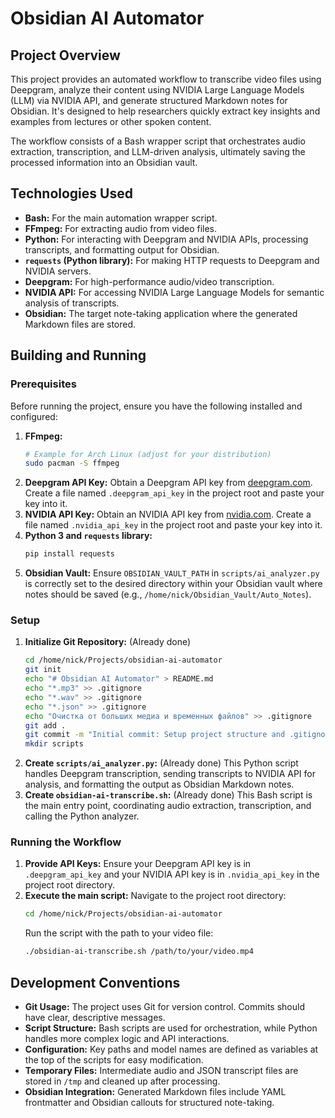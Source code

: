 # Obsidian AI Automator

## Project Overview

This project provides an automated workflow to transcribe video files using Deepgram, analyze their content using NVIDIA Large Language Models (LLM) via NVIDIA API, and generate structured Markdown notes for Obsidian. It's designed to help researchers quickly extract key insights and examples from lectures or other spoken content.

The workflow consists of a Bash wrapper script that orchestrates audio extraction, transcription, and LLM-driven analysis, ultimately saving the processed information into an Obsidian vault.

## Technologies Used

*   **Bash:** For the main automation wrapper script.
*   **FFmpeg:** For extracting audio from video files.
*   **Python:** For interacting with Deepgram and NVIDIA APIs, processing transcripts, and formatting output for Obsidian.
*   **`requests` (Python library):** For making HTTP requests to Deepgram and NVIDIA servers.
*   **Deepgram:** For high-performance audio/video transcription.
*   **NVIDIA API:** For accessing NVIDIA Large Language Models for semantic analysis of transcripts.
*   **Obsidian:** The target note-taking application where the generated Markdown files are stored.

## Building and Running

### Prerequisites

Before running the project, ensure you have the following installed and configured:

1.  **FFmpeg:**
    ```bash
    # Example for Arch Linux (adjust for your distribution)
    sudo pacman -S ffmpeg
    ```
2.  **Deepgram API Key:**
    Obtain a Deepgram API key from [deepgram.com](https://deepgram.com/). Create a file named `.deepgram_api_key` in the project root and paste your key into it.
3.  **NVIDIA API Key:**
    Obtain an NVIDIA API key from [nvidia.com](https://www.nvidia.com/developer/ai-foundation-models/). Create a file named `.nvidia_api_key` in the project root and paste your key into it.
4.  **Python 3 and `requests` library:**
    ```bash
    pip install requests
    ```
5.  **Obsidian Vault:**
    Ensure `OBSIDIAN_VAULT_PATH` in `scripts/ai_analyzer.py` is correctly set to the desired directory within your Obsidian vault where notes should be saved (e.g., `/home/nick/Obsidian_Vault/Auto_Notes`).

### Setup

1.  **Initialize Git Repository:**
    (Already done)
    ```bash
    cd /home/nick/Projects/obsidian-ai-automator
    git init
    echo "# Obsidian AI Automator" > README.md
    echo "*.mp3" >> .gitignore
    echo "*.wav" >> .gitignore
    echo "*.json" >> .gitignore
    echo "Очистка от больших медиа и временных файлов" >> .gitignore
    git add .
    git commit -m "Initial commit: Setup project structure and .gitignore"
    mkdir scripts
    ```
2.  **Create `scripts/ai_analyzer.py`:**
    (Already done)
    This Python script handles Deepgram transcription, sending transcripts to NVIDIA API for analysis, and formatting the output as Obsidian Markdown notes.
3.  **Create `obsidian-ai-transcribe.sh`:**
    (Already done)
    This Bash script is the main entry point, coordinating audio extraction, transcription, and calling the Python analyzer.

### Running the Workflow

1.  **Provide API Keys:**
    Ensure your Deepgram API key is in `.deepgram_api_key` and your NVIDIA API key is in `.nvidia_api_key` in the project root directory.
2.  **Execute the main script:**
    Navigate to the project root directory:
    ```bash
    cd /home/nick/Projects/obsidian-ai-automator
    ```
    Run the script with the path to your video file:
    ```bash
    ./obsidian-ai-transcribe.sh /path/to/your/video.mp4
    ```

## Development Conventions

*   **Git Usage:** The project uses Git for version control. Commits should have clear, descriptive messages.
*   **Script Structure:** Bash scripts are used for orchestration, while Python handles more complex logic and API interactions.
*   **Configuration:** Key paths and model names are defined as variables at the top of the scripts for easy modification.
*   **Temporary Files:** Intermediate audio and JSON transcript files are stored in `/tmp` and cleaned up after processing.
*   **Obsidian Integration:** Generated Markdown files include YAML frontmatter and Obsidian callouts for structured note-taking.
